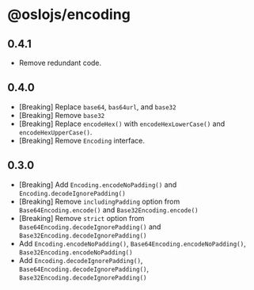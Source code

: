 # @oslojs/encoding

## 0.4.1

- Remove redundant code.

## 0.4.0

- [Breaking] Replace `base64`, `bas64url`, and `base32`
- [Breaking] Remove `base32`
- [Breaking] Replace `encodeHex()` with `encodeHexLowerCase()` and `encodeHexUpperCase()`.
- [Breaking] Remove `Encoding` interface.

## 0.3.0

- [Breaking] Add `Encoding.encodeNoPadding()` and `Encoding.decodeIgnorePadding()`
- [Breaking] Remove `includingPadding` option from `Base64Encoding.encode()` and `Base32Encoding.encode()`
- [Breaking] Remove `strict` option from `Base64Encoding.decodeIgnorePadding()` and `Base32Encoding.decodeIgnorePadding()`
- Add `Encoding.encodeNoPadding()`, `Base64Encoding.encodeNoPadding()`, `Base32Encoding.encodeNoPadding()`
- Add `Encoding.decodeIgnorePadding()`, `Base64Encoding.decodeIgnorePadding()`, `Base32Encoding.decodeIgnorePadding()`
